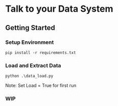 # Talk to your Data System
## Getting Started
### Setup Environment
```
pip install -r requirements.txt
```
### Load and Extract Data
```
python .\data_load.py
```
Note: Set Load = True for first run
### WIP

